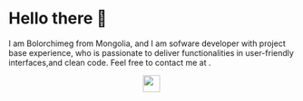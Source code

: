 # Hello there 👋 
I am Bolorchimeg from Mongolia, and I am sofware developer with project base experience, who is passionate to deliver functionalities in user-friendly interfaces,and clean code. 
Feel free to contact me at . 

<p align='center'>
<a href="https://www.linkedin.com/in/bolorchimeg-munkhbold/"><img height="30" src="https://github.com/WaylonWalker/WaylonWalker/blob/main/icon/linkedin.png?raw=true"></a>
</p>


